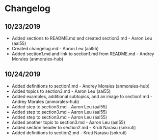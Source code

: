 # Changelog

## 10/23/2019
* Added sections to README.md and created section3.md - Aaron Leu (aal55)
* Created changelog.md - Aaron Leu (aal55)
* Added section1.md and link to section1.md from README.md - Andrey Morales (anmorales-hub)

## 10/24/2019
* Added definitions to section1.md - Andrey Morales (anmorales-hub)
* Added topics to section3.md - Aaron Leu (aal55)
* Added examples, additional subtopics, and an image to section1.md - Andrey Morales (anmorales-hub)
* Added step to section3.md - Aaron Leu (aal55)
* Added step to section3.md - Aaron Leu (aal55)
* Added step to section3.md - Aaron Leu (aal55)
* Added another topic to section3.md - Aaron Leu (aal55)
* Added section header to section2.md - Kruti Narasu (snkruti)
* Added definitions to section2.md - Kruti Narasu (snkruti)
